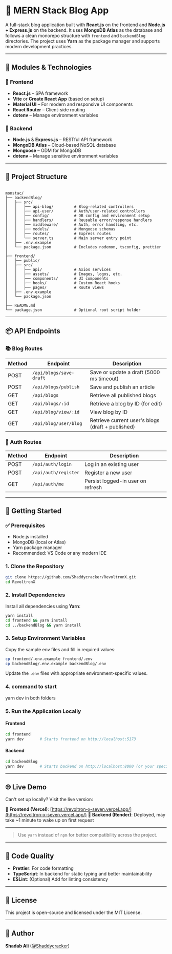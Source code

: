 
# 📝 MERN Stack Blog App

A full-stack blog application built with **React.js** on the frontend and **Node.js + Express.js** on the backend. It uses **MongoDB Atlas** as the database and follows a clean monorepo structure with `frontend` and `backendBlog` directories. The project uses **Yarn** as the package manager and supports modern development practices.

---

## 🔧 Modules & Technologies

### 🔹 Frontend

- **React.js** – SPA framework
- **Vite** or **Create React App** (based on setup)
- **Material UI** – For modern and responsive UI components
- **React Router** – Client-side routing
- **dotenv** – Manage environment variables

### 🔹 Backend

- **Node.js** & **Express.js** – RESTful API framework
- **MongoDB Atlas** – Cloud-based NoSQL database
- **Mongoose** – ODM for MongoDB
- **dotenv** – Manage sensitive environment variables

---

## 📁 Project Structure

```

monstac/
├── backendBlog/
│   ├── src/
│   │   ├── api-blog/         # Blog-related controllers
│   │   ├── api-user/         # Auth/user-related controllers
│   │   ├── config/           # DB config and environment setup
│   │   ├── handlers/         # Reusable error/response handlers
│   │   ├── middleware/       # Auth, error handling, etc.
│   │   ├── models/           # Mongoose schemas
│   │   ├── routes/           # Express routes
│   │   └── server.ts         # Main server entry point
│   ├── .env.example
│   └── package.json          # Includes nodemon, tsconfig, prettier
│
├── frontend/
│   ├── public/
│   ├── src/
│   │   ├── api/              # Axios services
│   │   ├── assets/           # Images, logos, etc.
│   │   ├── components/       # UI components
│   │   ├── hooks/            # Custom React hooks
│   │   ├── pages/            # Route views
│   ├── .env.example
│   └── package.json
│
├── README.md
└── package.json              # Optional root script holder

````

---

## 📦 API Endpoints

### 📚 Blog Routes

| Method | Endpoint                     | Description                                |
|--------|------------------------------|--------------------------------------------|
| POST   | `/api/blogs/save-draft`      | Save or update a draft (5000 ms timeout)   |
| POST   | `/api/blogs/publish`         | Save and publish an article                |
| GET    | `/api/blogs`                 | Retrieve all published blogs               |
| GET    | `/api/blogs/:id`             | Retrieve a blog by ID (for edit)           |
| GET    | `/api/blog/view/:id`         | View blog by ID                            |
| GET    | `/api/blog/user/blog`        | Retrieve current user's blogs (draft + published) |

### 👤 Auth Routes

| Method | Endpoint          | Description                         |
|--------|-------------------|-------------------------------------|
| POST   | `/api/auth/login` | Log in an existing user             |
| POST   | `/api/auth/register` | Register a new user             |
| GET    | `/api/auth/me`    | Persist logged-in user on refresh   |

---

## 🚀 Getting Started

### ✅ Prerequisites

- Node.js installed
- MongoDB (local or Atlas)
- Yarn package manager
- Recommended: VS Code or any modern IDE

### 1. Clone the Repository

```bash
git clone https://github.com/Shaddycracker/RevoltronX.git
cd RevoltronX
````

### 2. Install Dependencies

Install all dependencies using **Yarn**:

```bash
yarn install
cd frontend && yarn install
cd ../backendBlog && yarn install
```

### 3. Setup Environment Variables

Copy the sample env files and fill in required values:

```bash
cp frontend/.env.example frontend/.env
cp backendBlog/.env.example backendBlog/.env
```

Update the `.env` files with appropriate environment-specific values.

### 4. command to start 

  yarn dev in both folders 

### 5. Run the Application Locally

#### Frontend

```bash
cd frontend
yarn dev       # Starts frontend on http://localhost:5173
```

#### Backend

```bash
cd backendBlog
yarn dev       # Starts backend on http://localhost:8000 (or your specified port)
```

---

## 🌐 Live Demo

Can't set up locally? Visit the live version:

🔗 **Frontend (Vercel)**: [https://revoltron-x-seven.vercel.app/](https://revoltron-x-seven.vercel.app/)
🔗 **Backend (Render)**: Deployed, may take \~1 minute to wake up on first request

---



> Use `yarn` instead of `npm` for better compatibility across the project.

---

## 🧹 Code Quality

* **Prettier**: For code formatting
* **TypeScript**: In backend for static typing and better maintainability
* **ESLint**: (Optional) Add for linting consistency

---

## 📝 License

This project is open-source and licensed under the MIT License.

---

## 👤 Author

**Shadab Ali** ([@Shaddycracker](https://github.com/Shaddycracker))


